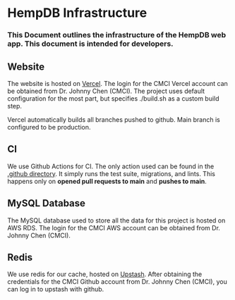 # HempDB Infrastructure

### This Document outlines the infrastructure of the HempDB web app. This document is intended for developers.

## Website

The website is hosted on [Vercel](https://vercel.com). The login for the CMCI Vercel account can be obtained from Dr. Johnny Chen (CMCI). The project uses default configuration for the most part, but specifies ./build.sh as a custom build step. 

Vercel automatically builds all branches pushed to github. Main branch is configured to be production.

## CI

We use Github Actions for CI. The only action used can be found in the [.github directory](/.github/workflows/migrate-test-lint.yml). It simply runs the test suite, migrations, and lints. This happens only on **opened pull requests to main** and **pushes to main**. 

## MySQL Database

The MySQL database used to store all the data for this project is hosted on AWS RDS. The login for the CMCI AWS account can be obtained from Dr. Johnny Chen (CMCI). 

## Redis

We use redis for our cache, hosted on [Upstash](https://upstash.com). After obtaining the credentials for the CMCI Github account from Dr. Johnny Chen (CMCI), you can log in to upstash with github.